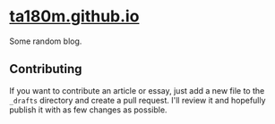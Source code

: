 # [ta180m.github.io](https://ta180m.github.io/)

Some random blog.


## Contributing

If you want to contribute an article or essay, just add a new file to the `_drafts` directory and create a pull request. I'll review it and hopefully publish it with as few changes as possible.
